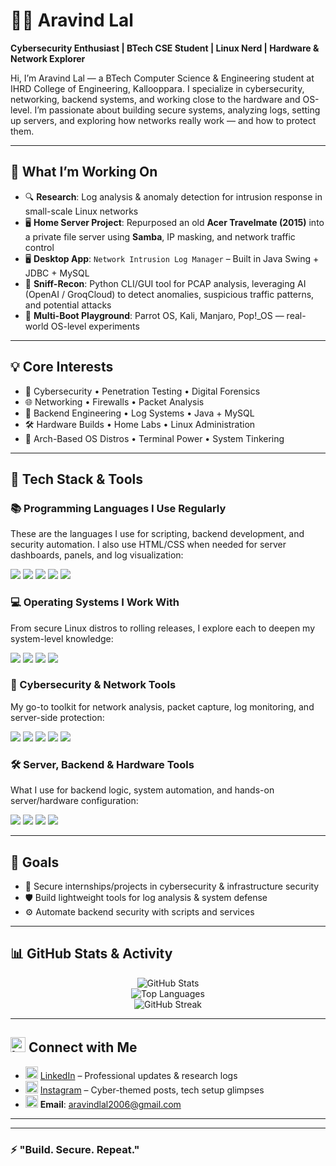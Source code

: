 # 👨‍💻 Aravind Lal

**Cybersecurity Enthusiast | BTech CSE Student | Linux Nerd | Hardware & Network Explorer**

Hi, I’m Aravind Lal — a BTech Computer Science & Engineering student at IHRD College of Engineering, Kallooppara. I specialize in cybersecurity, networking, backend systems, and working close to the hardware and OS-level. I’m passionate about building secure systems, analyzing logs, setting up servers, and exploring how networks really work — and how to protect them.

---

## 🚀 What I’m Working On

- 🔍 **Research**: Log analysis & anomaly detection for intrusion response in small-scale Linux networks  
- 🖥️ **Home Server Project**: Repurposed an old **Acer Travelmate (2015)** into a private file server using **Samba**, IP masking, and network traffic control  
- 🖥 **Desktop App**: `Network Intrusion Log Manager` – Built in Java Swing + JDBC + MySQL  
- 📡 **Sniff-Recon**: Python CLI/GUI tool for PCAP analysis, leveraging AI (OpenAI / GroqCloud) to detect anomalies, suspicious traffic patterns, and potential attacks  
- 🧪 **Multi-Boot Playground**: Parrot OS, Kali, Manjaro, Pop!_OS — real-world OS-level experiments  


---

## 💡 Core Interests

- 🔐 Cybersecurity • Penetration Testing • Digital Forensics  
- 🌐 Networking • Firewalls • Packet Analysis  
- 🧱 Backend Engineering • Log Systems • Java + MySQL  
- 🛠️ Hardware Builds • Home Labs • Linux Administration  
- 🧠 Arch-Based OS Distros • Terminal Power • System Tinkering  

---

## 🧰 Tech Stack & Tools

### 📚 Programming Languages I Use Regularly
These are the languages I use for scripting, backend development, and security automation. I also use HTML/CSS when needed for server dashboards, panels, and log visualization:

<p>
  <img src="https://img.shields.io/badge/Python-3670A0?style=for-the-badge&logo=python&logoColor=white">
  <img src="https://img.shields.io/badge/Java-ED8B00?style=for-the-badge&logo=java&logoColor=white">
  <img src="https://img.shields.io/badge/C-00599C?style=for-the-badge&logo=c&logoColor=white">
  <img src="https://img.shields.io/badge/HTML5-E34F26?style=for-the-badge&logo=html5&logoColor=white">
  <img src="https://img.shields.io/badge/CSS3-1572B6?style=for-the-badge&logo=css3&logoColor=white">
</p>

### 💻 Operating Systems I Work With
From secure Linux distros to rolling releases, I explore each to deepen my system-level knowledge:

<p>
  <img src="https://img.shields.io/badge/Arch-1793D1?style=for-the-badge&logo=arch-linux&logoColor=white">
  <img src="https://img.shields.io/badge/Kali-557C94?style=for-the-badge&logo=kali-linux&logoColor=white">
  <img src="https://img.shields.io/badge/Parrot-1F9AFE?style=for-the-badge&logo=parrot-security&logoColor=white">
  <img src="https://img.shields.io/badge/Manjaro-35BF5C?style=for-the-badge&logo=manjaro&logoColor=white">
</p>

### 🔐 Cybersecurity & Network Tools
My go-to toolkit for network analysis, packet capture, log monitoring, and server-side protection:

<p>
  <img src="https://img.shields.io/badge/Nmap-004d7a?style=for-the-badge&logo=nmap&logoColor=white">
  <img src="https://img.shields.io/badge/Wireshark-1679A7?style=for-the-badge&logo=wireshark&logoColor=white">
  <img src="https://img.shields.io/badge/Burp%20Suite-ff6633?style=for-the-badge&logo=burpsuite&logoColor=white">
  <img src="https://img.shields.io/badge/Fail2Ban-blue?style=for-the-badge">
  <img src="https://img.shields.io/badge/iptables-grey?style=for-the-badge">
</p>

### 🛠️ Server, Backend & Hardware Tools
What I use for backend logic, system automation, and hands-on server/hardware configuration:

<p>
  <img src="https://img.shields.io/badge/Linux-FCC624?style=for-the-badge&logo=linux&logoColor=black">
  <img src="https://img.shields.io/badge/Bash-121011?style=for-the-badge&logo=gnubash&logoColor=white">
  <img src="https://img.shields.io/badge/MySQL-00000F?style=for-the-badge&logo=mysql&logoColor=white">
  <img src="https://img.shields.io/badge/Swing-A100FF?style=for-the-badge">
</p>

---


## 🎯 Goals

- 🔐 Secure internships/projects in cybersecurity & infrastructure security  
- 🛡️ Build lightweight tools for log analysis & system defense  
- ⚙️ Automate backend security with scripts and services  

---


## 📊 GitHub Stats & Activity

<div align="center">

<!-- Stats with timestamp query to force refresh -->
![GitHub Stats](https://github-readme-stats.vercel.app/api?username=mfscpayload-690&show_icons=true&theme=tokyonight&hide_border=true&border_radius=12&t=45)  
![Top Languages](https://github-readme-stats.vercel.app/api/top-langs/?username=mfscpayload-690&layout=compact&theme=tokyonight&hide_border=true&border_radius=12&t=78)  
![GitHub Streak](https://streak-stats.vercel.app/?user=mfscpayload-690&theme=tokyonight&hide_border=true&border_radius=12&t=49)

</div>


---

## <img src="https://img.icons8.com/ios-filled/30/000000/internet--v1.png" alt="Internet" width="24"/> Connect with Me

- <img src="https://img.icons8.com/ios-filled/24/0A66C2/linkedin.png" alt="LinkedIn" width="20"/> [LinkedIn](https://www.linkedin.com/in/aravindlal8086/) – Professional updates & research logs  
- <img src="https://img.icons8.com/ios-filled/24/E4405F/instagram-new.png" alt="Instagram" width="20"/> [Instagram](https://www.instagram.com/mfscpayload_690_) – Cyber-themed posts, tech setup glimpses  
- <img src="https://img.icons8.com/ios-filled/24/ffffff/new-post.png" alt="Email" width="20"/> **Email**: aravindlal2006@gmail.com

---

<div align="center">

</div>

---

### ⚡ "Build. Secure. Repeat."
